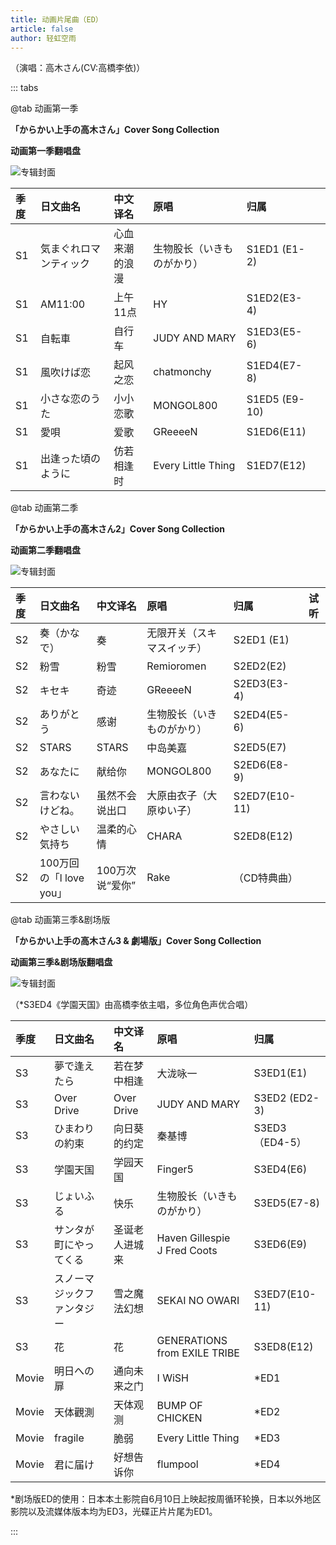 ```yaml
---
title: 动画片尾曲（ED）
article: false
author: 轻虹空雨
---
```


（演唱：高木さん(CV:高橋李依)）

::: tabs

@tab 动画第一季

**「からかい上手の高木さん」Cover Song Collection**

**动画第一季翻唱盘**

![专辑封面](/music-album-cover/s1-ed.webp)

|季度|日文曲名|中文译名|原唱|归属|                                                                                                                                                                                                                                                                                                                                |
|:--|:--|:--|:--|:--|:--|
|S1|気まぐれロマンティック|心血来潮的浪漫|生物股长（いきものがかり）|S1ED1 (E1-2)| <VidStack src="//share.takagi3.top/d/%E9%9F%B3%E4%B9%90/%E5%8A%A8%E7%94%BB/mp3%EF%BC%9A%E6%96%87%E4%BB%B6%E5%B0%8F%EF%BC%8C%E9%9F%B3%E8%B4%A8%E4%B8%80%E8%88%AC/%E7%AC%AC%E4%B8%80%E5%AD%A3/01-%E6%B0%97%E3%81%BE%E3%81%90%E3%82%8C%E3%83%AD%E3%83%9E%E3%83%B3%E3%83%86%E3%82%A3%E3%83%83%E3%82%AF.mp3" title="気まぐれロマンティック" />|
|S1|AM11:00|上午11点|HY|S1ED2(E3-4)|                                                                                                                                                                                                                                                                                                                                |
|S1|自転車|自行车|JUDY AND MARY |S1ED3(E5-6)|                                                                                                                                                                                                                                                                                                                                |
|S1|風吹けば恋|起风之恋|chatmonchy |S1ED4(E7-8)|                                                                                                                                                                                                                                                                                                                                |
|S1|小さな恋のうた|小小恋歌|MONGOL800 |S1ED5 (E9-10)|                                                                                                                                                                                                                                                                                                                                |
|S1|愛唄|爱歌|GReeeeN|S1ED6(E11)|                                                                                                                                                                                                                                                                                                                                |
|S1|出逢った頃のように|仿若相逢时|Every Little Thing|S1ED7(E12)|                                                                                                                                                                                                                                                                                                                                |

@tab 动画第二季

**「からかい上手の高木さん2」Cover Song Collection**

**动画第二季翻唱盘**

![专辑封面](/music-album-cover/s2-ed.webp)

|季度|日文曲名|中文译名|原唱|归属|试听|
|:--|:--|:--|:--|:--|:--|
|S2|奏（かなで）|奏|无限开关（スキマスイッチ）|S2ED1 (E1)|<VidStack src="//share.takagi3.top/d/%E9%9F%B3%E4%B9%90/%E5%8A%A8%E7%94%BB/mp3%EF%BC%9A%E6%96%87%E4%BB%B6%E5%B0%8F%EF%BC%8C%E9%9F%B3%E8%B4%A8%E4%B8%80%E8%88%AC/%E7%AC%AC%E4%BA%8C%E5%AD%A3/01-%E5%A5%8F(%E3%81%8B%E3%81%AA%E3%81%A7).mp3" title="奏(かなで)" />|
|S2|粉雪|粉雪|Remioromen|S2ED2(E2)||
|S2|キセキ|奇迹|GReeeeN|S2ED3(E3-4)||
|S2|ありがとう|感谢|生物股长（いきものがかり）|S2ED4(E5-6)||
|S2|STARS|STARS|中岛美嘉|S2ED5(E7)||
|S2|あなたに|献给你|MONGOL800|S2ED6(E8-9)||
|S2|言わないけどね。|虽然不会说出口|大原由衣子（大原ゆい子）|S2ED7(E10-11)||
|S2|やさしい気持ち|温柔的心情|CHARA|S2ED8(E12)||
|S2|100万回の「l love you」|100万次说“爱你”|Rake |（CD特典曲）||

@tab 动画第三季&剧场版

**「からかい上手の高木さん3 & 劇場版」Cover Song Collection**

**动画第三季&剧场版翻唱盘**

![专辑封面](/music-album-cover/s3&movie-ed.webp)

（*S3ED4《学園天国》由高橋李依主唱，多位角色声优合唱）

|季度|日文曲名|中文译名|原唱|归属|
|:--|:--|:--|:--|:--|
|S3|夢で逢えたら|若在梦中相逢|大泷咏一|S3ED1(E1)|
|S3|Over Drive|Over Drive|JUDY AND MARY |S3ED2 (ED2-3)|
|S3|ひまわりの約束|向日葵的约定|秦基博|S3ED3（ED4-5）|
|S3|学園天国|学园天国|Finger5|S3ED4(E6)|
|S3|じょいふる|快乐|生物股长（いきものがかり）|S3ED5(E7-8)|
|S3|サンタが町にやってくる|圣诞老人进城来|Haven Gillespie <br/> J Fred Coots|S3ED6(E9)|
|S3|スノーマジックファンタジー|雪之魔法幻想|SEKAI NO OWARI|S3ED7(E10-11)|
|S3|花|花|GENERATIONS from EXILE TRIBE|S3ED8(E12)|
|Movie|明日への扉|通向未来之门|I WiSH|*ED1|
|Movie|天体觀測|天体观测|BUMP OF CHICKEN|*ED2|
|Movie|fragile|脆弱|Every Little Thing|*ED3|
|Movie|君に届け|好想告诉你|flumpool|*ED4|

*剧场版ED的使用：日本本土影院自6月10日上映起按周循环轮换，日本以外地区影院以及流媒体版本均为ED3，光碟正片片尾为ED1。

:::


